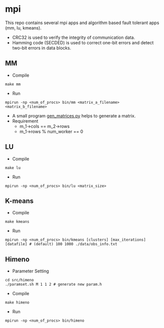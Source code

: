 # mpi

This repo contains several mpi apps and algorithm based fault tolerant apps (mm, lu, kmeans).

- CRC32 is used to verify the integrity of communication data.
- Hamming code (SECDED) is used to correct one-bit errors and detect two-bit errors in data blocks. 

## MM
- Compile
```
make mm
```
- Run
```
mpirun -np <num_of_procs> bin/mm <matrix_a_filename> <matrix_b_filename>
```
- A small program [gen_matrices.py](src/mm/gen_matrices.py) helps to generate a matrix. 
- Requirement
    - m_1->cols == m_2->rows
    - m_1->rows % num_worker == 0

## LU
- Compile
```
make lu
```
- Run
```
mpirun -np <num_of_procs> bin/lu <matrix_size>
```

## K-means
- Compile
```
make kmeans
```
- Run
```
mpirun -np <num_of_procs> bin/kmeans [clusters] [max_iterations] [datafile] # (default) 100 1000 ./data/obs_info.txt
```

## Himeno
- Parameter Setting
```
cd src/himeno
./paramset.sh M 1 1 2 # generate new param.h
```
- Compile
```
make himeno
```
- Run
```
mpirun -np <num_of_procs> bin/himeno
```

